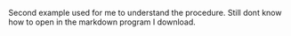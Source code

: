 Second example used for me to understand the procedure. Still dont know how to open in the markdown program I download.
